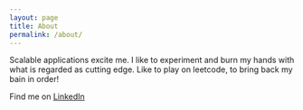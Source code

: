 ```yaml
---
layout: page
title: About
permalink: /about/
---
```


Scalable applications excite me. I like to experiment and burn my hands with what is regarded as cutting edge. Like to play on leetcode, to bring back my bain in order!

Find me on <a href=" https://www.linkedin.com/in/aniket-kumar-23105a14/">LinkedIn</a>

